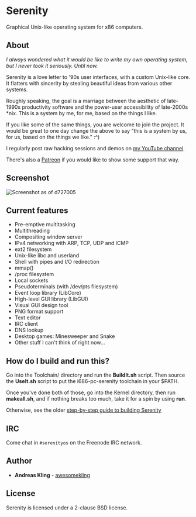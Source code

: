 # Serenity

Graphical Unix-like operating system for x86 computers.

## About

*I always wondered what it would be like to write my own operating system, but I never took it seriously. Until now.*

Serenity is a love letter to '90s user interfaces, with a custom Unix-like core. It flatters with sincerity by stealing beautiful ideas from various other systems.

Roughly speaking, the goal is a marriage between the aesthetic of late-1990s productivity software and the power-user accessibility of late-2000s \*nix. This is a system by me, for me, based on the things I like.

If you like some of the same things, you are welcome to join the project. It would be great to one day change the above to say "this is a system by us, for us, based on the things we like." :^)

I regularly post raw hacking sessions and demos on [my YouTube channel](https://www.youtube.com/channel/UC3ts8coMP645hZw9JSD3pqQ).

There's also a [Patreon](https://www.patreon.com/serenityos) if you would like to show some support that way.

## Screenshot

![Screenshot as of d727005](https://raw.githubusercontent.com/awesomekling/serenity/master/Meta/screenshot-d727005.png)

## Current features

* Pre-emptive multitasking
* Multithreading
* Compositing window server
* IPv4 networking with ARP, TCP, UDP and ICMP
* ext2 filesystem
* Unix-like libc and userland
* Shell with pipes and I/O redirection
* mmap()
* /proc filesystem
* Local sockets
* Pseudoterminals (with /dev/pts filesystem)
* Event loop library (LibCore)
* High-level GUI library (LibGUI)
* Visual GUI design tool
* PNG format support
* Text editor
* IRC client
* DNS lookup
* Desktop games: Minesweeper and Snake
* Other stuff I can't think of right now...

## How do I build and run this?

Go into the Toolchain/ directory and run the **BuildIt.sh** script. Then source the **UseIt.sh** script to put the i686-pc-serenity toolchain in your $PATH.

Once you've done both of those, go into the Kernel directory, then run
**makeall.sh**, and if nothing breaks too much, take it for a spin by using
**run**.

Otherwise, see the older [step-by-step guide to building Serenity](https://github.com/awesomekling/serenity/blob/master/Meta/BuildInstructions.md)

## IRC

Come chat in `#serenityos` on the Freenode IRC network.

## Author

* **Andreas Kling** - [awesomekling](https://github.com/awesomekling)

## License

Serenity is licensed under a 2-clause BSD license.
